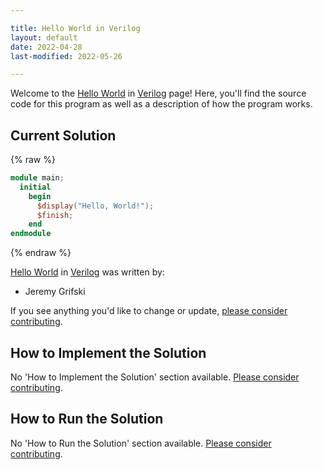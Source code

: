 ```yaml
---

title: Hello World in Verilog
layout: default
date: 2022-04-28
last-modified: 2022-05-26

---
```


Welcome to the [Hello World](https://sampleprograms.io/projects/hello-world) in [Verilog](https://sampleprograms.io/languages/verilog) page! Here, you'll find the source code for this program as well as a description of how the program works.

## Current Solution

{% raw %}

```verilog
module main;
  initial
    begin
      $display("Hello, World!");
      $finish;
    end
endmodule
```

{% endraw %}

[Hello World](https://sampleprograms.io/projects/hello-world) in [Verilog](https://sampleprograms.io/languages/verilog) was written by:

- Jeremy Grifski

If you see anything you'd like to change or update, [please consider contributing](https://github.com/TheRenegadeCoder/sample-programs).

## How to Implement the Solution

No 'How to Implement the Solution' section available. [Please consider contributing](https://github.com/TheRenegadeCoder/sample-programs-website).

## How to Run the Solution

No 'How to Run the Solution' section available. [Please consider contributing](https://github.com/TheRenegadeCoder/sample-programs-website).